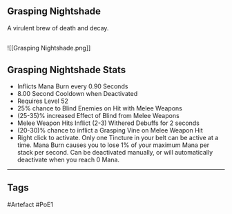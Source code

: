 ## Grasping Nightshade
A virulent brew of death and decay.
##
![[Grasping Nightshade.png]]
## Grasping Nightshade Stats
- Inflicts Mana Burn every 0.90 Seconds
- 8.00 Second Cooldown when Deactivated
- Requires Level 52
- 25% chance to Blind Enemies on Hit with Melee Weapons
- (25-35)% increased Effect of Blind from Melee Weapons
- Melee Weapon Hits Inflict (2-3) Withered Debuffs for 2 seconds
- (20-30)% chance to inflict a Grasping Vine on Melee Weapon Hit
- Right click to activate. Only one Tincture in your belt can be active at a time. Mana Burn causes you to lose 1% of your maximum Mana per stack per second. Can be deactivated manually, or will automatically deactivate when you reach 0 Mana.


---
## Tags
#Artefact
#PoE1